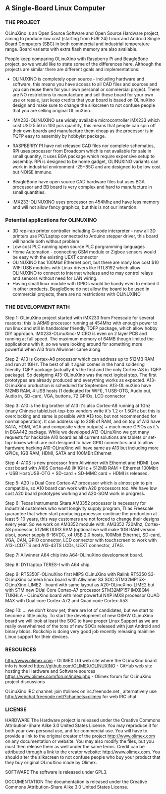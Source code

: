 ## A Single-Board Linux Computer

### THE PROJECT

OLinuXino is an Open Source Software and Open Source Hardware project, aiming to produce low cost (starting from EUR 24) Linux and Android Single Board Computers (SBC) in both commercial and industrial temperature range. Board variants with extra flash memory are also available.

People keep comparing OLinuXino with Raspberry Pi and BeagleBone project, so we would like to state some of the differences here. Although the projects are similar there are different goals and implementations:

* OLINUXINO is completely open source - including hardware and software, this means you have access to all CAD files and sources and you can reuse them for your own personal or commercial project. There are NO restrictions to manufacture and sell these board for your own use or resale, just keep credits that your board is based on OLinuXino design and make sure to change the silkscreen to not confuse people that you are selling original OLinuXino.

* iMX233-OLINUXINO use widely available microcontroller iMX233 which cost USD 5.50 in 100 pcs quantity, this means that people can spin off their own boards and manufacture them cheap as the processor is in TQFP easy to assembly by hobbyist package.

* RASPBERRY PI have not released CAD files nor complete schematics, RPi uses processor from Broadcom which is not available for sale in small quantity, it uses BGA package which require expensive setup to assembly. RPi is designed to be home gadget, OLINUXINO variants can work in industrial environment -25+85C and are designed to be low cost but NOISE immune.

* BeagleBone have open source CAD hardware files but uses BGA processor and BB board is very complex and hard to manufacture in small quantities.

* iMX233-OLINUXINO uses processor on 454Mhz and have less memory and will not allow fancy graphics, but this is not our intention.

### Potential applications for OLINUXINO

* 3D rep-rap printer controller including G-code interpreter - now all 3D printers use PC/Laptop connected to Arduino stepper driver, this board will handle both without problem
* Low cost PLC running open source PLC porgramming languages
* Home Automation - connecting GSM module or Zigbee sensors would be easy with the existing UEXT connector
* OLINUXINO has 100Mbit Ethernet port, but there are many low cost $10 WIFI USB modules with Linux drivers like RTL8192 which allow OLINUXINO to connect to internet wireless and to may control relays and sensors without need for LAN wiring.
* Having small linux module with GPIOs would be handy even to embed it in other products. BeagleBone do not allow the board to be used in commercial projects, there are no restrictions with OLINUXINO

### THE DEVELOPMENT PATH

Step 1:
OLinuXino project started with iMX233 from Freescale for several reasons: this is ARM9 processor running at 454Mhz with enough power to run linux and still in handsolder friendly TQFP package, which allow hobby DIY approach. iMX233-OLinuXino-MICRO is even on 2 layer PCB and running at full speed. The maximum memory of 64MB though limited the applications with it, so we were looking around for something more powerful when A13 from Allwinner came along.

Step 2:
A13 is Cortex-A8 processor which can address up to 512MB RAM and run at 1GHz. The best of all it again comes in the hand soldering friendly TQFP package (actually it's the first and the only Cortex-A8 in TQFP package). So designing A13-OLinuXino was the next logical step. The first prototypes are already produced and everything works as expected. A13-OLinuXino production is scheduled for September.
A13-OLinuXino have 512MB RAM, 4 USB hosts (1 dedicated for WIFI), 1 USB-OTG, Audio out, Audio in, SD-card, VGA, buttons, 72 GPIOs, LCD connector

Step 3:
A10 is the big brother of A13 it's also Cortex-A8 running at 1Ghz (many Chinese tablet/set-top-box vendors write it's 1.2 or 1.5GHz but this is overclocking and same is possible with A13 too, but not recommended for normal operation). It can address up to 2GB of RAM, and on top of A13 have SATA, HDMI, VGA and composite video outputs) + much more GPIOs as it's in BGA442 package. While we developed A13-OLinuXino we got many requests for hackable A10 board as all current solutions are tablets or set-top-boxes which are not designed to have GPIO connectors and to allow hardware hacking
A10-OLinuXino will have same as A13 but including more GPIOs, 1GB RAM, HDMI, SATA and 100MBit Ethernet

Step 4:
A10S is new processor from Allwinner with Ethernet and HDMI. Low cost board with A10S Cortex-A8 @ 1GHz + 512MB RAM + Ethernet 100Mbit + USB Host/USB-OTG + SD-card + SD-MMC card + HDMI is released.

Step 5:
A20 is Dual Core Cortex-A7 processor which is almost pin to pin compatible, so A10 board can work with A20 processors too. We have low cost A20 board prototypes working and A20-SOM work in progress.

Step 6:
Texas Instruments Sitara AM3352 processor is necessary for Industrial customers who want longivity supply program, TI as Freescale guarantee that when start producing processor continue the production at least 5-10 years, this way customers are not forced to change their designs every year. So we work on AM3352 module with: AM3352 720Mhz, Cortex-A8 processor, 512MB DDR3 RAM (optional we will make 1GB RAM version also), power supply 6-16VDC, x4 USB 2.0 hosts, 100Mbit Ethernet, SD-card, VGA, CAN, GPIO connector, LCD connector with touchscreen to work with A13-LCD7TS and A13-43TS LCDs, UEXT connector, JTAG.

Step 7:
Allwinner A64 chip into A64-OLinuXino development board.

Step 8:
DYI laptop TERES-I with A64 chip.

Step 9:
RT5350F-OLinuXino first MIPS OLinuXino with Ralink RT5350 
S3-OLinuXino camera linux board with Allwinner S3 SOC
STM32MP15X-OLinuXino-LIME2 - board with same layout as A20-OLinuXino-LIME2 but with STM new DUal Core Cortex-A7 processor STM32MP157
iMX8QM-TUKHLA - OLinuXino board with most powerful NXP iMX8 processor QUAD MAX with Dual core Cortex-A72 and Quad code Cortex-A53 

Step 10:
... we don't know yet, there are lot of candidates, but we start to become a little picky. To start the development of new OSHW OLinuXino board we will look at least the SOC to have proper Linux Support as we are really overwhelmed of the tons of new SOCs released with just Android and binary blobs.
Rockchip is doing very good job recently releasing mainline Linux support for their devices.

### RESOURCES

http://www.olimex.com - OLIMEX Ltd web site where the OLinuXino board info is hosted
https://github.com/OLIMEX/OLINUXINO - GitHub web site hosting the Hardware and Software sources
https://www.olimex.com/forum/index.php - Olimex forum for OLinuXino project discussions

OLinuXino IRC channel: join #olimex on irc.freenode.net , alternatively use http://webchat.freenode.net/?channels=olimex for web IRC chat

### LICENSE

HARDWARE
The Hardware project is released under the Creative Commons Attribution-Share Alike 3.0 United States License.
You may reproduce it for both your own personal use, and for commercial use. You will have to provide a link to the original creator of the project http://www.olimex.com on any documentation or website. You may also modify the files, but you must then release them as well under the same terms. Credit can be attributed through a link to the creator website: http://www.olimex.com. You should alter the silkscreen to not confuse people who buy your product that they buy original OLinuXino made by Olimex.

SOFTWARE
The software is released under GPL3.

DOCUMENTATION
The documentation is released under the Creative Commons Attribution-Share Alike 3.0 United States License.
